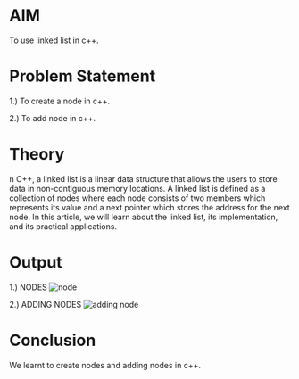# AIM
To use linked list in c++.

# Problem Statement 
1.) To create a node in c++.

2.) To add node in c++.

# Theory 
n C++, a linked list is a linear data structure that allows the users to store data in non-contiguous memory locations. A linked list is defined as a collection of nodes where each node consists of two members which represents its value and a next pointer which stores the address for the next node. In this article, we will learn about the linked list, its implementation, and its practical applications.


# Output

1.) NODES
![node](https://github.com/user-attachments/assets/17eb33d5-7200-4079-b942-be423e4fa1b2)


2.) ADDING NODES
![adding node](https://github.com/user-attachments/assets/02efaf30-1349-4bff-8789-94a459f56133)

# Conclusion

We learnt to create nodes and adding nodes in c++.


